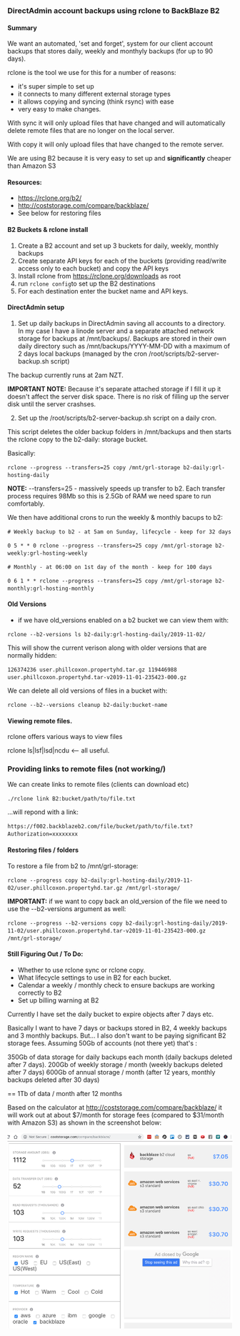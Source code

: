 ### DirectAdmin account backups using rclone to BackBlaze B2


#### Summary

We want an automated, 'set and forget', system for our client account backups that stores daily, weekly and monthyly backups (for up to 90 days).

rclone is the tool we use for this for a number of reasons: 
* it's super simple to set up
* it connects to many different external storage types
* it allows copying and syncing (think rsync) with ease
* very easy to make changes. 

With sync it will only upload files that have changed and will automatically delete remote files that are no longer on the local server. 

With copy it will only upload files that have changed to the remote server.  

We are using B2 because it is very easy to set up and **significantly** cheaper than Amazon S3 


#### Resources: 

* https://rclone.org/b2/
* http://coststorage.com/compare/backblaze/
* See below for restoring files


#### B2 Buckets & rclone install

1) Create a B2 account and set up 3 buckets for daily, weekly, monthly backups
2) Create separate API keys for each of the buckets (providing read/write access only to each bucket) and copy the API keys
3) Install rclone from https://rclone.org/downloads as root
4) run `rclone config`to set up the B2 destinations
5) For each destination enter the bucket name and API keys. 

#### DirectAdmin setup

1) Set up daily backups in DirectAdmin saving all accounts to a directory.  In my case I have a linode server and a separate attached network storage for backups at /mnt/backups/.  Backups are stored in their own daily directory such as /mnt/backups/YYYY-MM-DD with a maximum of 2 days local backups (managed by the cron /root/scripts/b2-server-backup.sh script)

The backup currently runs at 2am NZT. 

**IMPORTANT NOTE:**  Because it's separate attached storage if I fill it up it doesn't affect the server disk space. There is no risk of filling up the server disk until the server crashses. 

2) Set up the /root/scripts/b2-server-backup.sh script on a daily cron. 

This script deletes the older backup folders in /mnt/backups and then starts the rclone copy to the b2-daily: storage bucket. 

Basically: 

`rclone --progress --transfers=25 copy /mnt/grl-storage b2-daily:grl-hosting-daily`

**NOTE:** --transfers=25 - massively speeds up transfer to b2. Each transfer process requires 98Mb so this is 2.5Gb of RAM we need spare to run comfortably. 

We then have additional crons to run the weekly & monthly bacups to b2: 

`# Weekly backup to b2 - at 5am on Sunday, lifecycle - keep for 32 days`

`0 5 * * 0 rclone --progress --transfers=25 copy /mnt/grl-storage b2-weekly:grl-hosting-weekly`

`# Monthly - at 06:00 on 1st day of the month - keep for 100 days`

`0 6 1 * * rclone --progress --transfers=25 copy /mnt/grl-storage b2-monthly:grl-hosting-monthly`



#### Old Versions 

* if we have old_versions enabled on a b2 bucket we can view them with: 

`rclone --b2-versions ls b2-daily:grl-hosting-daily/2019-11-02/`

This will show the current verison along with older versions that are normally hidden: 

`126374236 user.phillcoxon.propertyhd.tar.gz
119446988 user.phillcoxon.propertyhd.tar-v2019-11-01-235423-000.gz`

We can delete all old versions of files in a bucket with: 

`rclone --b2--versions cleanup b2-daily:bucket-name`


#### Viewing remote files. 

rclone offers various ways to view files

rclone ls|lsf|lsd|ncdu <-- all useful. 

### Providing links to remote files (not working/)

We can create links to remote files (clients can download etc) 

`./rclone link B2:bucket/path/to/file.txt`

...will repond with a link: 

`https://f002.backblazeb2.com/file/bucket/path/to/file.txt?Authorization=xxxxxxxx`


#### Restoring files / folders

To restore a file from b2 to /mnt/grl-storage: 

`rclone --progress copy b2-daily:grl-hosting-daily/2019-11-02/user.phillcoxon.propertyhd.tar.gz /mnt/grl-storage/`

**IMPORTANT:**  if we want to copy back an old_version of the file we need to use the --b2-versions argument as well: 

`rclone --progress --b2-versions copy b2-daily:grl-hosting-daily/2019-11-02/user.phillcoxon.propertyhd.tar-v2019-11-01-235423-000.gz /mnt/grl-storage/`


#### Still Figuring Out / To Do:

* Whether to use rclone sync or rclone copy. 
* What lifecycle settings to use in B2 for each bucket. 
* Calendar a weekly / monthly check to ensure backups are working correctly to B2
* Set up billing warning at B2

Currently I have set the daily bucket to expire objects after 7 days etc. 

Basically I want to have 7 days or backups stored in B2, 4 weekly backups and 3 monthly backups. But... I also don't want to be paying significant B2 storage fees.  Assuming 50Gb of accounts (not there yet) that's :

350Gb of data storage for daily backups each month (daily backups deleted after 7 days). 
200Gb of weekly storage / month (weekly backups deleted after 7 days)
600Gb of annual storage / month (after 12 years, monthly backups deleted after 30 days)

== 1Tb of data / month after 12 months

Based on the calculator at http://coststorage.com/compare/backblaze/ it will work out at about $7/month for storage fees (compared to $31/month with Amazon S3) as shown in the screenshot below: 

![](images/storage-calculator.png)


